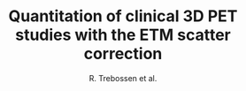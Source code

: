 ---
author: R. Trebossen et al.
title: Quantitation of clinical 3D PET studies with the ETM scatter correction
year: 1995
type: inproceedings
booktitle: IEEE Nuclear Science Symposium \& Medical Imaging Conference
---